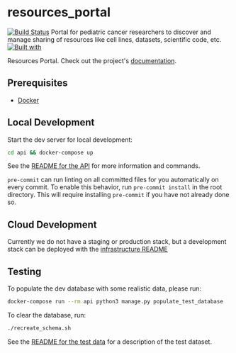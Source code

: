 # resources_portal

[![Build Status](https://travis-ci.org/ccdl/resources_portal.svg?branch=master)](https://travis-ci.org/ccdl/resources_portal)
Portal for pediatric cancer researchers to discover and manage sharing of resources like cell lines, datasets, scientific code, etc.
[![Built with](https://img.shields.io/badge/Built_with-Cookiecutter_Django_Rest-F7B633.svg)](https://github.com/agconti/cookiecutter-django-rest)

Resources Portal. Check out the project's [documentation](http://ccdl.github.io/resources_portal/).

## Prerequisites

- [Docker](https://docs.docker.com/docker-for-mac/install/)

## Local Development

Start the dev server for local development:

```bash
cd api && docker-compose up
```

See the [README for the API](api/README.md) for more information and commands.

`pre-commit` can run linting on all committed files for you automatically on every commit.
To enable this behavior, run `pre-commit install` in the root directory.
This will require installing `pre-commit` if you have not already done so.

## Cloud Development

Currently we do not have a staging or production stack, but a development stack can be deployed with the [infrastructure README](infrastructure/README.md)

## Testing

To populate the dev database with some realistic data, please run:

```bash
docker-compose run --rm api python3 manage.py populate_test_database
```

To clear the database, run:

```bash
./recreate_schema.sh
```

See the [README for the test data](api/dev_data/test_data_readme.md) for a description of the test dataset.

